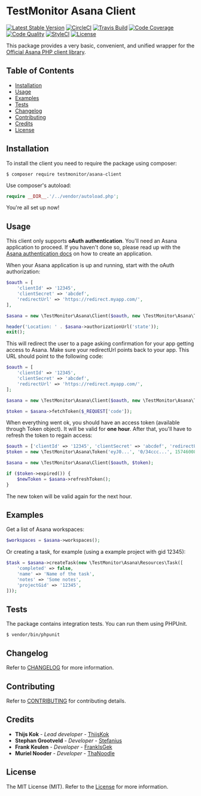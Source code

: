 # TestMonitor Asana Client

[![Latest Stable Version](https://poser.pugx.org/testmonitor/asana-client/v/stable)](https://packagist.org/packages/testmonitor/asana-client)
[![CircleCI](https://img.shields.io/circleci/project/github/testmonitor/asana-client.svg)](https://circleci.com/gh/testmonitor/asana-client)
[![Travis Build](https://travis-ci.com/testmonitor/asana-client.svg?branch=master)](https://travis-ci.com/testmonitor/asana-client)
[![Code Coverage](https://scrutinizer-ci.com/g/testmonitor/asana-client/badges/coverage.png?b=master)](https://scrutinizer-ci.com/g/testmonitor/asana-client/?branch=master)
[![Code Quality](https://scrutinizer-ci.com/g/testmonitor/asana-client/badges/quality-score.png?b=master)](https://scrutinizer-ci.com/g/testmonitor/asana-client/?branch=master)
[![StyleCI](https://styleci.io/repos/223037397/shield)](https://styleci.io/repos/223037397)
[![License](https://poser.pugx.org/testmonitor/asana-client/license)](https://packagist.org/packages/testmonitor/asana-client)

This package provides a very basic, convenient, and unified wrapper for the [Official Asana PHP client library](https://github.com/Asana/php-asana). 

## Table of Contents

- [Installation](#installation)
- [Usage](#usage)
- [Examples](#examples)
- [Tests](#tests)
- [Changelog](#changelog)
- [Contributing](#contributing)
- [Credits](#credits)
- [License](#license)
  
## Installation

To install the client you need to require the package using composer:

	$ composer require testmonitor/asana-client

Use composer's autoload:

```php
require __DIR__.'/../vendor/autoload.php';
```

You're all set up now!

## Usage

This client only supports **oAuth authentication**. You'll need an Asana application to proceed. If you haven't done so,
please read up with the [Asana authentication docs](https://developers.asana.com/docs/#authentication-basics) on how
to create an application.

When your Asana application is up and running, start with the oAuth authorization:

```php
$oauth = [
    'clientId' => '12345',
    'clientSecret' => 'abcdef',
    'redirectUrl' => 'https://redirect.myapp.com/',
],

$asana = new \TestMonitor\Asana\Client($oauth, new \TestMonitor\Asana\Token());

header('Location: ' . $asana->authorizationUrl('state'));
exit();
```

This will redirect the user to a page asking confirmation for your app getting access to Asana. Make sure your redirectUrl points
back to your app. This URL should point to the following code:

```php
$oauth = [
    'clientId' => '12345',
    'clientSecret' => 'abcdef',
    'redirectUrl' => 'https://redirect.myapp.com/',
];

$asana = new \TestMonitor\Asana\Client($oauth, new \TestMonitor\Asana\Token());

$token = $asana->fetchToken($_REQUEST['code']);
```

When everything went ok, you should have an access token (available through Token object). It will be valid for **one hour**.
After that, you'll have to refresh the token to regain access:

```php
$oauth = ['clientId' => '12345', 'clientSecret' => 'abcdef', 'redirectUrl' => 'https://redirect.myapp.com/'];
$token = new \TestMonitor\Asana\Token('eyJ0...', '0/34ccc...', 1574600877); // the token you got last time

$asana = new \TestMonitor\Asana\Client($oauth, $token);

if ($token->expired()) {
    $newToken = $asana->refreshToken();
}
```

The new token will be valid again for the next hour. 

## Examples

Get a list of Asana workspaces:

```php
$workspaces = $asana->workspaces();
```

Or creating a task, for example (using a example project with gid 12345):

```php
$task = $asana->createTask(new \TestMonitor\Asana\Resources\Task([
    'completed' => false,
    'name' => 'Name of the task',
    'notes' => 'Some notes',
    'projectGid' => '12345',
]));
```

## Tests

The package contains integration tests. You can run them using PHPUnit.

    $ vendor/bin/phpunit
    
## Changelog

Refer to [CHANGELOG](CHANGELOG.md) for more information.

## Contributing

Refer to [CONTRIBUTING](CONTRIBUTING.md) for contributing details.

## Credits

* **Thijs Kok** - *Lead developer* - [ThijsKok](https://github.com/thijskok)
* **Stephan Grootveld** - *Developer* - [Stefanius](https://github.com/stefanius)
* **Frank Keulen** - *Developer* - [FrankIsGek](https://github.com/frankisgek)
* **Muriel Nooder** - *Developer* - [ThaNoodle](https://github.com/thanoodle)

## License

The MIT License (MIT). Refer to the [License](LICENSE.md) for more information.
